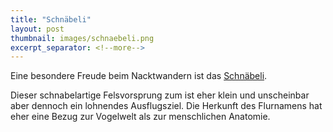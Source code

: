 ```yaml
---
title: "Schnäbeli"
layout: post
thumbnail: images/schnaebeli.png
excerpt_separator: <!--more-->
---
```


Eine besondere Freude beim Nacktwandern ist das [Schnäbeli](https://s.geo.admin.ch/9eaa75e31f).

Dieser schnabelartige Felsvorsprung zum ist eher klein und unscheinbar aber dennoch ein lohnendes Ausflugsziel. Die Herkunft des Flurnamens hat eher eine Bezug zur Vogelwelt als zur menschlichen Anatomie.
<!--more-->